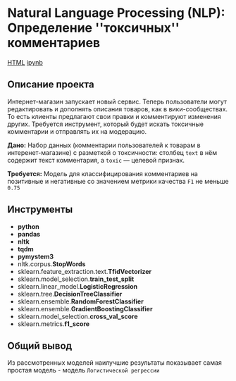 # Natural Language Processing (NLP): <br/>Определение ''токсичных'' комментариев

[HTML](https://clck.ru/33QBcS)     [ipynb](https://clck.ru/33QBfr)

## Описание проекта

Интернет-магазин запускает новый сервис. Теперь пользователи могут редактировать и дополнять описания товаров, как в вики-сообществах. То есть клиенты предлагают свои правки и комментируют изменения других. Требуется инструмент, который будет искать токсичные комментарии и отправлять их на модерацию.

**Дано:**
Набор данных (комментарии пользователей к товарам в интеренет-магазине) с разметкой о токсичности: столбец `text` в нём содержит текст комментария, а `toxic` — целевой признак.

**Требуется:**
Модель для классифицирования комментариев на позитивные и негативные со значением метрики качества `F1` не меньше `0.75`

## Инструменты

- **python**
- **pandas**
- **nltk**
- **tqdm**
- **pymystem3**
- nltk.corpus.**StopWords**
- sklearn.feature_extraction.text.**TfidVectorizer**
- sklearn.model_selection.**train_test_split**
- sklearn.linear_model.**LogisticRegression**
- sklearn.tree.**DecisionTreeClassifier**
- sklearn.ensemble.**RandomForestClassifier**
- sklearn.ensemble.**GradientBoostingClassifier**
- sklearn.model_selection.**cross_val_score**
- sklearn.metrics.**f1_score**

## 

## Общий вывод

Из рассмотренных моделей наилучшие результаты показывает самая простая модель - модель `Логистической регрессии`

